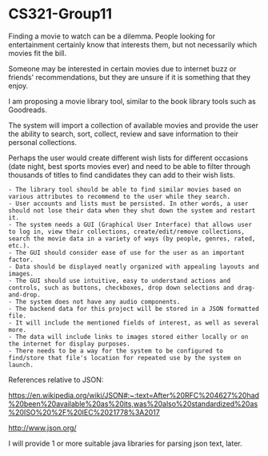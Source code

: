 # CS321-Group11

Finding a movie to watch can be a dilemma. People looking for entertainment certainly know that interests them, but not necessarily which movies fit the bill.

Someone may be interested in certain movies due to internet buzz or friends' recommendations, but they are unsure if it is something that they enjoy.


I am proposing a movie library tool, similar to the book library tools such as Goodreads.


The system will import a collection of available movies and provide the user the ability to search, sort, collect, review and save information to their personal collections.

Perhaps the user would create different wish lists for different occasions (date night, best sports movies ever) and need to be able to filter through thousands of titles to find candidates they can add to their wish lists.

    - The library tool should be able to find similar movies based on various attributes to recommend to the user while they search.
    - User accounts and lists must be persisted. In other words, a user should not lose their data when they shut down the system and restart it.
    - The system needs a GUI (Graphical User Interface) that allows user to log in, view their collections, create/edit/remove collections, search the movie data in a variety of ways (by people, genres, rated, etc.).
    - The GUI should consider ease of use for the user as an important factor.
    - Data should be displayed neatly organized with appealing layouts and images.
    - The GUI should use intuitive, easy to understand actions and controls, such as buttons, checkboxes, drop down selections and drag-and-drop.
    - The system does not have any audio components.
    - The backend data for this project will be stored in a JSON formatted file.
    - It will include the mentioned fields of interest, as well as several more.
    - The data will include links to images stored either locally or on the internet for display purposes.
    - There needs to be a way for the system to be configured to find/store that file's location for repeated use by the system on launch.

References relative to JSON:

https://en.wikipedia.org/wiki/JSON#:~:text=After%20RFC%204627%20had%20been%20available%20as%20its,was%20also%20standardized%20as%20ISO%20%2F%20IEC%2021778%3A2017

http://www.json.org/

I will provide 1 or more suitable java libraries for parsing json text, later.
